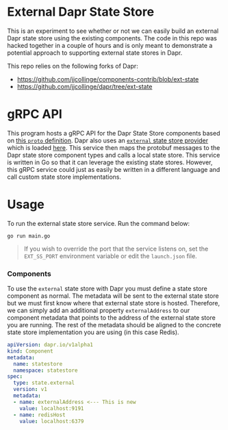 # External Dapr State Store
This is an experiment to see whether or not we can easily build an external Dapr state store using the existing components.
The code in this repo was hacked together in a couple of hours and is only meant to demonstrate a potential approach to supporting external
state stores in Dapr.

This repo relies on the following forks of Dapr:
* https://github.com/jjcollinge/components-contrib/blob/ext-state
* https://github.com/jjcollinge/dapr/tree/ext-state

# gRPC API
This program hosts a gRPC API for the Dapr State Store components based on [this `proto` definition](https://github.com/jjcollinge/components-contrib/blob/ext-state/state/proto/v1/store.proto).
Dapr also uses an [`external` state store provider](https://github.com/jjcollinge/components-contrib/tree/ext-state/state/external) which is loaded [here](https://github.com/jjcollinge/dapr/blob/4b442ec9de478ce344d9ac682959dfdde0c0e997/cmd/daprd/main.go#L240).
This service then maps the protobuf messages to the Dapr state store component types and calls a local state store.
This service is written in Go so that it can leverage the existing state stores. However, this gRPC service could just as easily be written in a different
language and call custom state store implementations.

# Usage
To run the external state store service. Run the command below:

```
go run main.go
```

> If you wish to override the port that the service listens on, set the `EXT_SS_PORT` environment variable or edit the `launch.json` file.

### Components

To use the `external` state store with Dapr you must define a state store component as normal.
The metadata will be sent to the external state store but we must first know where that external state store is hosted.
Therefore, we can simply add an additional property `externalAddress` to our component metadata that points to the address of the external state store you are running. The rest of the metadata should be aligned to the concrete state store implementation you are using (in this case Redis).

```yaml
apiVersion: dapr.io/v1alpha1
kind: Component
metadata:
  name: statestore
  namespace: statestore
spec:
  type: state.external
  version: v1
  metadata:
  - name: externalAddress <--- This is new
    value: localhost:9191
  - name: redisHost
    value: localhost:6379
```